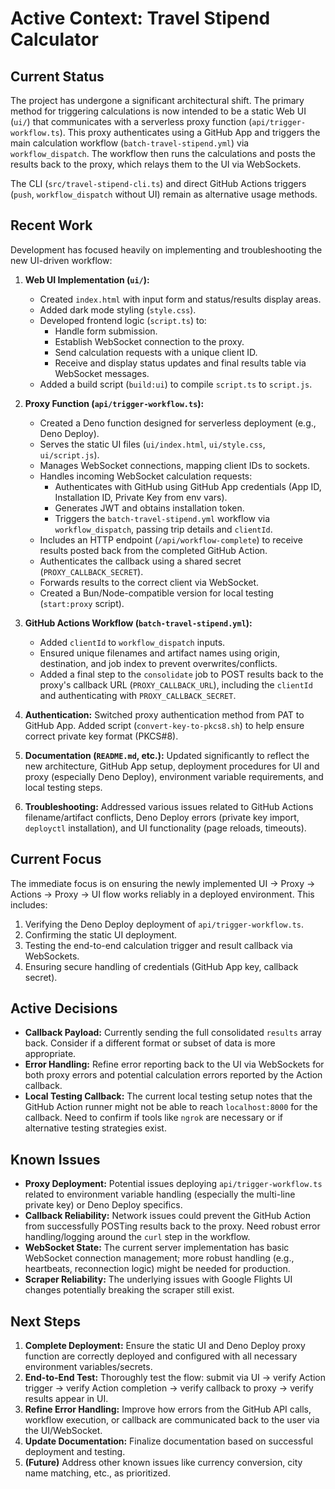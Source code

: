 # Active Context: Travel Stipend Calculator

## Current Status

The project has undergone a significant architectural shift. The primary method for triggering calculations is now intended to be a static Web UI (`ui/`) that communicates with a serverless proxy function (`api/trigger-workflow.ts`). This proxy authenticates using a GitHub App and triggers the main calculation workflow (`batch-travel-stipend.yml`) via `workflow_dispatch`. The workflow then runs the calculations and posts the results back to the proxy, which relays them to the UI via WebSockets.

The CLI (`src/travel-stipend-cli.ts`) and direct GitHub Actions triggers (`push`, `workflow_dispatch` without UI) remain as alternative usage methods.

## Recent Work

Development has focused heavily on implementing and troubleshooting the new UI-driven workflow:

1.  **Web UI Implementation (`ui/`):**
    *   Created `index.html` with input form and status/results display areas.
    *   Added dark mode styling (`style.css`).
    *   Developed frontend logic (`script.ts`) to:
        *   Handle form submission.
        *   Establish WebSocket connection to the proxy.
        *   Send calculation requests with a unique client ID.
        *   Receive and display status updates and final results table via WebSocket messages.
    *   Added a build script (`build:ui`) to compile `script.ts` to `script.js`.

2.  **Proxy Function (`api/trigger-workflow.ts`):**
    *   Created a Deno function designed for serverless deployment (e.g., Deno Deploy).
    *   Serves the static UI files (`ui/index.html`, `ui/style.css`, `ui/script.js`).
    *   Manages WebSocket connections, mapping client IDs to sockets.
    *   Handles incoming WebSocket calculation requests:
        *   Authenticates with GitHub using GitHub App credentials (App ID, Installation ID, Private Key from env vars).
        *   Generates JWT and obtains installation token.
        *   Triggers the `batch-travel-stipend.yml` workflow via `workflow_dispatch`, passing trip details and `clientId`.
    *   Includes an HTTP endpoint (`/api/workflow-complete`) to receive results posted back from the completed GitHub Action.
    *   Authenticates the callback using a shared secret (`PROXY_CALLBACK_SECRET`).
    *   Forwards results to the correct client via WebSocket.
    *   Created a Bun/Node-compatible version for local testing (`start:proxy` script).

3.  **GitHub Actions Workflow (`batch-travel-stipend.yml`):**
    *   Added `clientId` to `workflow_dispatch` inputs.
    *   Ensured unique filenames and artifact names using origin, destination, and job index to prevent overwrites/conflicts.
    *   Added a final step to the `consolidate` job to POST results back to the proxy's callback URL (`PROXY_CALLBACK_URL`), including the `clientId` and authenticating with `PROXY_CALLBACK_SECRET`.

4.  **Authentication:** Switched proxy authentication method from PAT to GitHub App. Added script (`convert-key-to-pkcs8.sh`) to help ensure correct private key format (PKCS#8).

5.  **Documentation (`README.md`, etc.):** Updated significantly to reflect the new architecture, GitHub App setup, deployment procedures for UI and proxy (especially Deno Deploy), environment variable requirements, and local testing steps.

6.  **Troubleshooting:** Addressed various issues related to GitHub Actions filename/artifact conflicts, Deno Deploy errors (private key import, `deployctl` installation), and UI functionality (page reloads, timeouts).

## Current Focus

The immediate focus is on ensuring the newly implemented UI -> Proxy -> Actions -> Proxy -> UI flow works reliably in a deployed environment. This includes:

1.  Verifying the Deno Deploy deployment of `api/trigger-workflow.ts`.
2.  Confirming the static UI deployment.
3.  Testing the end-to-end calculation trigger and result callback via WebSockets.
4.  Ensuring secure handling of credentials (GitHub App key, callback secret).

## Active Decisions

-   **Callback Payload:** Currently sending the full consolidated `results` array back. Consider if a different format or subset of data is more appropriate.
-   **Error Handling:** Refine error reporting back to the UI via WebSockets for both proxy errors and potential calculation errors reported by the Action callback.
-   **Local Testing Callback:** The current local testing setup notes that the GitHub Action runner might not be able to reach `localhost:8000` for the callback. Need to confirm if tools like `ngrok` are necessary or if alternative testing strategies exist.

## Known Issues

-   **Proxy Deployment:** Potential issues deploying `api/trigger-workflow.ts` related to environment variable handling (especially the multi-line private key) or Deno Deploy specifics.
-   **Callback Reliability:** Network issues could prevent the GitHub Action from successfully POSTing results back to the proxy. Need robust error handling/logging around the `curl` step in the workflow.
-   **WebSocket State:** The current server implementation has basic WebSocket connection management; more robust handling (e.g., heartbeats, reconnection logic) might be needed for production.
-   **Scraper Reliability:** The underlying issues with Google Flights UI changes potentially breaking the scraper still exist.

## Next Steps

1.  **Complete Deployment:** Ensure the static UI and Deno Deploy proxy function are correctly deployed and configured with all necessary environment variables/secrets.
2.  **End-to-End Test:** Thoroughly test the flow: submit via UI -> verify Action trigger -> verify Action completion -> verify callback to proxy -> verify results appear in UI.
3.  **Refine Error Handling:** Improve how errors from the GitHub API calls, workflow execution, or callback are communicated back to the user via the UI/WebSocket.
4.  **Update Documentation:** Finalize documentation based on successful deployment and testing.
5.  **(Future)** Address other known issues like currency conversion, city name matching, etc., as prioritized.
